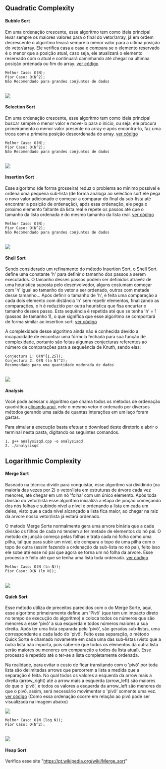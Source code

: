 ## Quadratic Complexity

#### Bubble Sort
Em uma ordenação crescente, esse algoritmo tem como ideia principal levar sempre os maiores valores para o final do vetor/array, já em ordem decrescente o algoritmo levará sempre o menor valor para a ultima posição do vetor/array. Ele verifica casa a casa e compara se o elemento reservado é o menor que a posição atual, caso seja, ele atualizará o elemento reservado com o atual e continuará caminhando até chegar na ultimaa posição ordenada ou fim do array.
<a href="https://github.com/Sr-Souza-dev/Algorithms/blob/main/Ordination/bubble_sort.hpp">ver código</a>

    Melhor Caso: O(N);
    Pior Caso: O(N^2);
    Não Recomendado para grandes conjuntos de dados
<br>
<a href="https://www.macoratti.net/20/11/c_algoritm2.htm"> <image src = "images/bubble.png"></a>


#### Selection Sort
Em uma ordenação crescente, esse algoritmo tem como ideia principal buscar sempre o menor valor e move-lo para o inicio, ou seja, ele procura primeiramento o menor valor presente no array e após encontra-lo, faz uma troca com a primeira posição deseordenada do array. 
<a href="https://github.com/Sr-Souza-dev/Algorithms/blob/main/Ordination/selection_sort.hpp">ver código</a>

    Melhor Caso: O(N);
    Pior Caso: O(N^2);
    Não Recomendado para grandes conjuntos de dados
<br>
<a href="https://www.codingninjas.com/codestudio/problem-details/selection-sort_981162"> <image src = "images/selection.png"></a>

#### Insertion Sort
Esse algoritmo (de forma grosseira) reduz o problema ao mínimo possível e ordena uma pequena sub-lista (de forma analoga ao selection sort ele pega o novo valor adicionado e começar a comparar do final da sub-lista até encontrar a posição de ordenação), após essa ordenação, ele pega o proximo elemento faltante da lista real e repete os passos até que o tamanho da lista ordenada é do mesmo tamanho da lista real.
<a href="https://github.com/Sr-Souza-dev/Algorithms/blob/main/Ordination/insertion_sort.hpp">ver código</a>

    Melhor Caso: O(N);
    Pior Caso: O(N^2);
    Não Recomendado para grandes conjuntos de dados
<br>
<a href="https://www.w3resource.com/javascript-exercises/searching-and-sorting-algorithm/searching-and-sorting-algorithm-exercise-4.php"> <image src = "images/insertion.png"></a>

#### Shell Sort
Sendo considerado um refinamento do método Insertion Sort, o Shell Sort define uma constante 'h' para definir o tamanho dos passos a serem executados. O tamanho desses passos podem ser definidos atravéz de uma heuristica suposta pelo desenvolvedor, alguns costumam começar com 'h' igual ao tamanho do vetor a ser ordenado, outros com metade desse tamanho... Após definir o tamanho de 'h', é feita uma comparação a cada dois elemento com distância 'h' sem repetir elementos, finalizando as comparações, o h é reduzido por outra heuristica que fisa encurtar o tamanho desses passo. Esta sequência é repetida até que se tenha 'h' = 1 (passos de tamanho 1), o que significa que esse algoritmo se comportará de forma similar ao insertion sort.
<a href="https://github.com/Sr-Souza-dev/Algorithms/blob/main/Ordination/shell_sort.hpp">ver código</a>

A complexidade desse algoritmo ainda não é conhecida devido a incapacidade de encontrar uma fórmula fechada para sua função de complexidade, portanto são feitas algumas conjecturas referentes ao número de comparações para a sequeência de Knuth, sendo elas:

    Conjectura 1: O(N^{1.25});
    Conjectura 2: O(N (ln N)^2);
    Recomendado para uma quantidade moderada de dados
<br>
<a href="https://www.youtube.com/watch?v=QnHOwrZllXk"> <image src = "images/shell.png"></a>

#### Analysis
Você pode acessar o algoritmo que chama todos os métodos de ordenação quadrática <a href="https://github.com/Sr-Souza-dev/Algorithms/blob/main/Ordination/analysisqd.cpp">clicando aqui</a>, nele o mesmo vetor é ordenado por diversos métodos gerando uma saída de quantas interações em um laço foram gastas.

Para simular a execução basta efetuar o download deste diretorio e abrir o terminal nesta pasta, digitando os seguintes comandos.

    1. g++ analysisqd.cpp -o analysisqd
    2. ./analysisqd


## Logarithmic Complexity

#### Merge Sort 
Baseado na técnica dividir para conquistar, esse algoritmo vai dividindo (na maioria das vezes por 2) o vetor/lista em estruturas de árvore cada vez menores, até chegar em um nó 'folha' com um único elemento. Após toda divisão do vetor/lista esse algoritmo inicializa a etapa de junção começando dos nós folhas e subindo nível a nível e ordenando a lista em cada um deles, visto que a cada nível alcançado a lista fica maior, ao chegar na raiz da arvore nosso vetor/lista já estará ordenado.

O metodo Merge Sorte normalmente gera uma arvore binária que a cada divisão os filhos de cada nó tendem a ter metade de elementos do nó pai. O metodo de junção começa pelas folhas e trata cada nó folha como uma pilha, tal que para subir um nível, ele compara o topo de uma pilha com o topo de outra (assim fazendo a ordenação da sub-lista no nó pai), feito isso ele sobe até esse nó pai que agora se torna um nó folha da arvore. Esse processo é feito até que se tenha uma lista toda ordenada.
<a href="https://github.com/Sr-Souza-dev/Algorithms/blob/main/Ordination/merge_sort.hpp">ver código</a>

    Melhor Caso: O(N (ln N));
    Pior Caso: O(N (ln N));
<br>
<a href="https://en.wikipedia.org/wiki/Merge_sort"> <image src = "images/merge.png"></a>

#### Quick Sort 
Esse método utiliza de preceitos parecidos com o do Merge Sorte, aqui, esse algoritmo primeiramente define um 'Pivô' (que tem um impacto direto no tempo de execução do algoritmo) e coloca todos os números que são menores a esse 'pivô' a sua esquerda e todos números maiores a sua direita. Após ter uma lista separada pelo 'pivô', são geradas sub-listas, uma correspondente a cada lado do 'pivô'. Feito essa separação, o método Quick Sorte é chamado novamente em cada uma das sub-listas (visto que a outra lista não importa, pois sabe-se que todos os elementos da outra lista serão maiores ou menores em comparação a todos da lista atual). Esse processo é repetido até o ter-se a lista completamente ordenada.

Na realidade, para evitar o custo de ficar transitando com o 'pivô' por toda lista são delimitadas arrows que percorrem a lista a medida que a separação é feita. No qual todos os valores a esquerda da arrow mais a direita (arrow_right) até a arrow mais a esquerda (arrow_left) são maiores do que o 'pivô', e todos os valores a esquerda da arrow_left são menores do que o pivô, assim, será necessário movimentar o 'pivô' somente uma vez. 
<a href="https://github.com/Sr-Souza-dev/Algorithms/blob/main/Ordination/quick_sort.hpp">ver código</a> (Como essa ordenação ocorre em relação ao pivô pode ser visualizada na imagem abaixo)

<a href="https://github.com/Sr-Souza-dev"> <image src = "images/quickP.png"></a>

    Melhor Caso: O(N (log N));
    Pior Caso: O(N^2);
<br>
<a href="https://dev.to/mwong068/quick-sort-in-ruby-2302"> <image src = "images/quick.png"></a>


#### Heap Sort





Verifica esse site "https://pt.wikipedia.org/wiki/Merge_sort"
